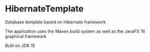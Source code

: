 # HibernateTemplate
Database template based on Hibernate framework

The application uses the Maven build system as well as the JavaFX 16 graphical framework

Built on JDK 15
